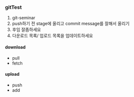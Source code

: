 ### gitTest

1. git-seminar
2. push하기 전 stage에 올리고 commit message를 잘해서 올리기
3. 후임 잘좀하세요
4. 다운로드 목록/ 업로드 목록을 업데이트하세요

#### download
- pull
- fetch

#### upload
* push
* add
